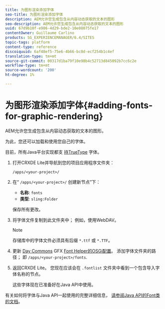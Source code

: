 ```yaml
---
title: 为图形渲染添加字体
seo-title: 为图形渲染添加字体
description: AEM允许您生成包含从内容动态获取的文本的图形
seo-description: AEM允许您生成包含从内容动态获取的文本的图形
uuid: 67d9b10f-e986-4d29-bde2-10e08075fe17
contentOwner: Guillaume Carlino
products: SG_EXPERIENCEMANAGER/6.4/SITES
topic-tags: platform
content-type: reference
discoiquuid: 6af48ef5-75e6-4b66-bc0d-ecf254b1c4ef
translation-type: tm+mt
source-git-commit: 00317d1ba79f10e98b4c52713d845092b7cc6c2e
workflow-type: tm+mt
source-wordcount: '200'
ht-degree: 1%

---
```



# 为图形渲染添加字体{#adding-fonts-for-graphic-rendering}

AEM允许您生成包含从内容动态获取的文本的图形。

为此，您还可以加载和使用您自己的字体。

目前，所有Java平台实现都支 [持TrueType](https://en.wikipedia.org/wiki/Truetype) 字体。

1. 打开CRXDE Lite并导航到您的项目应用程序文件夹：

   `/apps/<your-project>/`

1. 在“ `/apps/<your-project>/` 创建新节点”下：

   * **名称**: `fonts`
   * **类型**: `sling:Folder`

   保存所有更改。

1. 将字体文件复制到此文件夹中； 例如，使用WebDAV。

   >[!NOTE]
   >
   >存储库中的字体文件必须具有后缀 `*.ttf` 或 `*.TTF`。

1. 更新 [Day Commons](/help/sites-deploying/configuring-osgi.md) GFX [Font Helper的OSGi配置](/help/sites-deploying/osgi-configuration-settings.md)。 添加字体文件夹的路径； 即 `/apps/<your-project>/fonts`.

1. 返回CRXDE Lite。 您现在应该会在 `.fontlist` 文件夹中看到一个包含导入字体名称的节点。

   这些字体现在已准备好在Java API中使用。

有关如何将字体与Java API一起使用的完整详细信息， [请参阅Java API的Font类的文档](https://download.oracle.com/javase/6/docs/api/java/awt/Font.html)。

